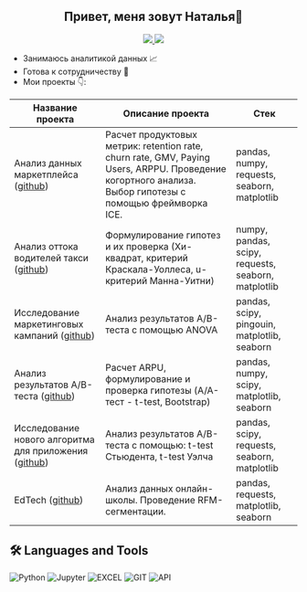 <h2 align="center">Привет, меня зовут Наталья👋</h2>

<p align="center">
  <a href="https://t.me/ilvsndvch">
    <img src="https://img.shields.io/badge/TELEGRAM-2CA5E0?style=for-the-badge&logo=telegram&logoColor=white" />
  </a>
  <a href="https://wa.me/79614116096">
    <img src="https://img.shields.io/badge/WHATSAPP-25D366?style=for-the-badge&logo=whatsapp&logoColor=white" />
  </a>
</p>

* Занимаюсь аналитикой данных 📈
* Готова к сотрудничеству 🤝
* Мои проекты 👇:

| Название проекта   | Описание проекта | Стек |
|--------------------|----------|--------|
| Анализ данных маркетплейса ([github](https://github.com/NataliOp/marketplace-analysis)) | Расчет продуктовых метрик: retention rate, churn rate, GMV, Paying Users, ARPPU. Проведение когортного анализа. Выбор гипотезы с помощью фреймворка ICE. | pandas, numpy, requests, seaborn, matplotlib |
| Анализ оттока водителей такси ([github](https://github.com/NataliOp/driver-churn)) | Формулирование гипотез и их проверка (Хи-квадрат,  критерий Краскала-Уоллеса, u-критерий Манна-Уитни) | numpy, pandas, scipy, requests, seaborn, matplotlib |
| Исследование маркетинговых кампаний ([github](https://github.com/NataliOp/anova)) | Анализ результатов A/B-теста с помощью ANOVA| pandas, scipy, pingouin, matplotlib, seaborn |
| Анализ результатов A/B-теста ([github](https://github.com/NataliOp/ab-testing)) | Расчет ARPU, формулирование и проверка гипотезы (A/A-тест - t-test, Bootstrap) | pandas, numpy, scipy, matplotlib, seaborn |
| Исследование нового алгоритма для приложения ([github](https://github.com/NataliOp/dating-new-algorithm)) | Анализ результатов A/B-теста с помощью: t-test Стьюдента, t-test Уэлча | pandas, scipy, requests, seaborn, matplotlib |
| EdTech ([github](https://github.com/NataliOp/edtech)) | Анализ данных онлайн-школы. Проведение RFM-сегментации. | pandas, requests, matplotlib, seaborn |

## 🛠️ Languages and Tools 

![Python](https://img.shields.io/badge/-Python-FFF?style=for-the-badge&logo=python)
![Jupyter](https://img.shields.io/badge/-Jupyter_Notebook-FFF?style=for-the-badge&logo=Jupyter)
![EXCEL](https://img.shields.io/badge/-Google_Sheets-FFF?style=for-the-badge&logo=GoogleSheets)
![GIT](https://img.shields.io/badge/-GIT-FFF?style=for-the-badge&logo=GIT)
![API](https://img.shields.io/badge/-API-FF6600?style=for-the-badge&logo=API)
